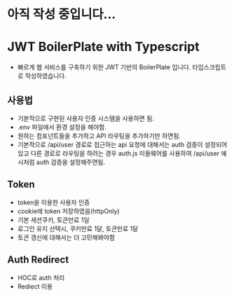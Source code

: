 # 아직 작성 중입니다...

# JWT BoilerPlate with Typescript

- 빠르게 웹 서비스를 구축하기 위한 JWT 기반의 BoilerPlate 입니다. 타입스크립트로 작성하였습니다.

## 사용법

- 기본적으로 구현된 사용자 인증 시스템을 사용하면 됨.
- .env 파일에서 환경 설정을 해야함.
- 원하는 컴포넌트들을 추가하고 API 라우팅을 추가하기만 하면됨.
- 기본적으로 /api/user 경로로 접근하는 api 요청에 대해서는 auth 검증이 설정되어있고 다른 경로로 라우팅을 하려는 경우 auth.js 미들웨어를 사용하여 /api/user 예시처럼 auth 검증을 설정해주면됨.

## Token

- token을 이용한 사용자 인증
- cookie에 token 저장하였음(httpOnly)
- 기본 세션쿠키, 토큰만료 1일
- 로그인 유지 선택시, 쿠키만료 1달, 토큰만료 1달
- 토큰 갱신에 대해서는 더 고민해봐야함

## Auth Redirect

- HOC로 auth 처리
- Rediect 이용
